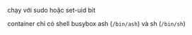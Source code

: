 chạy với sudo hoặc set-uid bit  

container chỉ có shell busybox ash (`/bin/ash`) và sh (`/bin/sh`)

